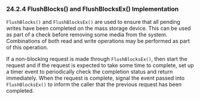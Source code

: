 <!--- @file
  24.2.4 FlushBlocks() and FlushBlocksEx() Implementation

  Copyright (c) 2012-2018, Intel Corporation. All rights reserved.<BR>

  Redistribution and use in source (original document form) and 'compiled'
  forms (converted to PDF, epub, HTML and other formats) with or without
  modification, are permitted provided that the following conditions are met:

  1) Redistributions of source code (original document form) must retain the
     above copyright notice, this list of conditions and the following
     disclaimer as the first lines of this file unmodified.

  2) Redistributions in compiled form (transformed to other DTDs, converted to
     PDF, epub, HTML and other formats) must reproduce the above copyright
     notice, this list of conditions and the following disclaimer in the
     documentation and/or other materials provided with the distribution.

  THIS DOCUMENTATION IS PROVIDED BY TIANOCORE PROJECT "AS IS" AND ANY EXPRESS OR
  IMPLIED WARRANTIES, INCLUDING, BUT NOT LIMITED TO, THE IMPLIED WARRANTIES OF
  MERCHANTABILITY AND FITNESS FOR A PARTICULAR PURPOSE ARE DISCLAIMED. IN NO
  EVENT SHALL TIANOCORE PROJECT  BE LIABLE FOR ANY DIRECT, INDIRECT, INCIDENTAL,
  SPECIAL, EXEMPLARY, OR CONSEQUENTIAL DAMAGES (INCLUDING, BUT NOT LIMITED TO,
  PROCUREMENT OF SUBSTITUTE GOODS OR SERVICES; LOSS OF USE, DATA, OR PROFITS;
  OR BUSINESS INTERRUPTION) HOWEVER CAUSED AND ON ANY THEORY OF LIABILITY,
  WHETHER IN CONTRACT, STRICT LIABILITY, OR TORT (INCLUDING NEGLIGENCE OR
  OTHERWISE) ARISING IN ANY WAY OUT OF THE USE OF THIS DOCUMENTATION, EVEN IF
  ADVISED OF THE POSSIBILITY OF SUCH DAMAGE.

-->

### 24.2.4 FlushBlocks() and FlushBlocksEx() Implementation

`FlushBlocks()` and `FlushBlocksEx()` are used to ensure that all pending
writes have been completed on the mass storage device. This can be used as part
of a check before removing some media from the system. Combinations of both
read and write operations may be performed as part of this operation.

If a non-blocking request is made through `FlushBlocksEx()`, then start the
request and if the request is expected to take some time to complete, set up a
timer event to periodically check the completion status and return immediately.
When the request is complete, signal the event passed into `FlushBlocksEx()` to
inform the caller that the previous request has been completed.
